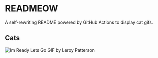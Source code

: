 # READMEOW

A self-rewriting README powered by GitHub Actions to display cat gifs.

## Cats

![Im Ready Lets Go GIF by Leroy Patterson](https://media3.giphy.com/media/CjmvTCZf2U3p09Cn0h/200.gif?cid=9acd02dasg1nb14xqjp2iz3rxsl2ysit0j15cq5wqfvpwgog&ep=v1_gifs_search&rid=200.gif&ct=g)
